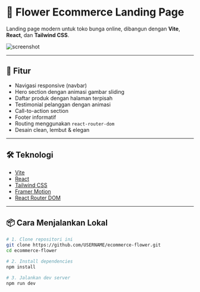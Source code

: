 # 🌸 Flower Ecommerce Landing Page

Landing page modern untuk toko bunga online, dibangun dengan **Vite**, **React**, dan **Tailwind CSS**.

![screenshot](public/preview.png)

---

## 🚀 Fitur

- Navigasi responsive (navbar)
- Hero section dengan animasi gambar sliding
- Daftar produk dengan halaman terpisah
- Testimonial pelanggan dengan animasi
- Call-to-action section
- Footer informatif
- Routing menggunakan `react-router-dom`
- Desain clean, lembut & elegan

---

## 🛠️ Teknologi

- [Vite](https://vitejs.dev/)
- [React](https://reactjs.org/)
- [Tailwind CSS](https://tailwindcss.com/)
- [Framer Motion](https://www.framer.com/motion/)
- [React Router DOM](https://reactrouter.com/)

---

## 📦 Cara Menjalankan Lokal

```bash
# 1. Clone repositori ini
git clone https://github.com/USERNAME/ecommerce-flower.git
cd ecommerce-flower

# 2. Install dependencies
npm install

# 3. Jalankan dev server
npm run dev
```
